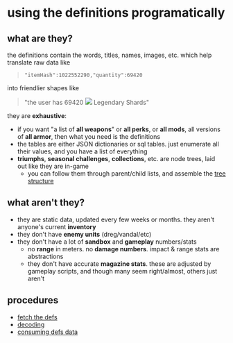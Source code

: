 # using the definitions programatically

## what are they?
the definitions contain the words, titles, names, images, etc. which help translate raw data like

> `"itemHash":1022552290,"quantity":69420`

into friendlier shapes like

> "the user has 69420 ![](https://www.bungie.net/common/destiny2_content/icons/b3e829460a53354a92d8f893c44db3b7.png) Legendary Shards"

they are **exhaustive**:
- if you want "a list of **all weapons**" or **all perks**, or **all mods**, all versions of **all armor**, then what you need is the definitions
- the tables are either JSON dictionaries or sql tables. just enumerate all their values, and you have a list of everything
- **triumphs**, **seasonal challenges**, **collections**, etc. are node trees, laid out like they are in-game
  - you can follow them through parent/child lists, and assemble the [tree structure](../trees)

## what aren't they?
- they are static data, updated every few weeks or months. they aren't anyone's current **inventory**
- they don't have **enemy units** (dreg/vandal/etc)
- they don't have a lot of **sandbox** and **gameplay** numbers/stats
  - no **range** in meters. no **damage numbers**. impact & range stats are abstractions
  - they don't have accurate **magazine stats**. these are adjusted by gameplay scripts, and though many seem right/almost, others just aren't

## procedures
- [fetch the defs](fetching)
- [decoding](decoding)
- [consuming defs data](consuming)